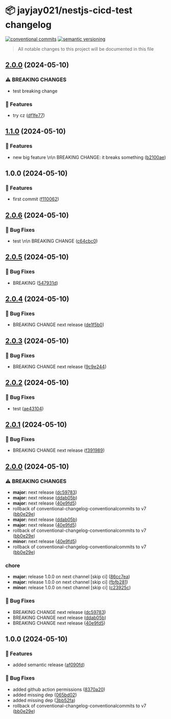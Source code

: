 # 📦 jayjay021/nestjs-cicd-test changelog

[![conventional commits](https://img.shields.io/badge/conventional%20commits-1.0.0-yellow.svg)](https://conventionalcommits.org)
[![semantic versioning](https://img.shields.io/badge/semantic%20versioning-2.0.0-green.svg)](https://semver.org)

> All notable changes to this project will be documented in this file

## [2.0.0](https://github.com/jayjay021/nestjs-cicd-test/compare/v1.1.0...v2.0.0) (2024-05-10)


### ⚠ BREAKING CHANGES

* test breaking change

### 🍕 Features

* try cz ([df1fe77](https://github.com/jayjay021/nestjs-cicd-test/commit/df1fe77d31fde46580eeb3c6262fbb1a5b329f45))

## [1.1.0](https://github.com/jayjay021/nestjs-cicd-test/compare/v1.0.0...v1.1.0) (2024-05-10)


### 🍕 Features

* new big feature \n\n BREAKING CHANGE: it breaks something ([b2100ae](https://github.com/jayjay021/nestjs-cicd-test/commit/b2100ae86ad62bec88b47ea33a3ccb5c5b7e15b9))

## 1.0.0 (2024-05-10)


### 🍕 Features

* first commit ([f110062](https://github.com/jayjay021/nestjs-cicd-test/commit/f110062af4b267a7aabc135c5a8a0cc41e2ef60e))

## [2.0.6](https://github.com/jayjay021/nestjs-cicd-test/compare/v2.0.5...v2.0.6) (2024-05-10)


### 🐛 Bug Fixes

* test \n\n BREAKING CHANGE ([c64cbc0](https://github.com/jayjay021/nestjs-cicd-test/commit/c64cbc03decb150efb2e9305fc81320cef9d5ca1))

## [2.0.5](https://github.com/jayjay021/nestjs-cicd-test/compare/v2.0.4...v2.0.5) (2024-05-10)


### 🐛 Bug Fixes

* BREAKING ([547931d](https://github.com/jayjay021/nestjs-cicd-test/commit/547931d7c30769663caf5144cc16f40df2e8dc26))

## [2.0.4](https://github.com/jayjay021/nestjs-cicd-test/compare/v2.0.3...v2.0.4) (2024-05-10)


### 🐛 Bug Fixes

* BREAKING CHANGE next release ([de1f5b0](https://github.com/jayjay021/nestjs-cicd-test/commit/de1f5b0477612922aaf4447e30ad307e594b5c60))

## [2.0.3](https://github.com/jayjay021/nestjs-cicd-test/compare/v2.0.2...v2.0.3) (2024-05-10)


### 🐛 Bug Fixes

* BREAKING CHANGE next release ([9c9e244](https://github.com/jayjay021/nestjs-cicd-test/commit/9c9e2449bd3e1393e69af0fef0fcb53f1bb5d0e0))

## [2.0.2](https://github.com/jayjay021/nestjs-cicd-test/compare/v2.0.1...v2.0.2) (2024-05-10)


### 🐛 Bug Fixes

* test ([ae43104](https://github.com/jayjay021/nestjs-cicd-test/commit/ae43104fe7faf8054ac15f0902e7449b04e5fdc6))

## [2.0.1](https://github.com/jayjay021/nestjs-cicd-test/compare/v2.0.0...v2.0.1) (2024-05-10)


### 🐛 Bug Fixes

* BREAKING CHANGE next release ([f391989](https://github.com/jayjay021/nestjs-cicd-test/commit/f3919897dc1e0638d63d868eea9f1fb334cf4fe6))

## [2.0.0](https://github.com/jayjay021/nestjs-cicd-test/compare/v1.0.0...v2.0.0) (2024-05-10)


### ⚠ BREAKING CHANGES

* **major:** next release ([dc59783](https://github.com/jayjay021/nestjs-cicd-test/commit/dc597836fc6823bfec6690df58684da91fef25fe))
* **major:** next release ([ddab05b](https://github.com/jayjay021/nestjs-cicd-test/commit/ddab05b732072dd6e1abe3a67babe085db884d31))
* **major:** next release ([40e9fd5](https://github.com/jayjay021/nestjs-cicd-test/commit/40e9fd584a4e0f9206860fdb554204cc7501b65e))
* rollback of conventional-changelog-conventionalcommits to v7 ([bb0e29e](https://github.com/jayjay021/nestjs-cicd-test/commit/bb0e29e595681d45f5d859edd3338c6bdbc6b322))
* **major:** next release ([ddab05b](https://github.com/jayjay021/nestjs-cicd-test/commit/ddab05b732072dd6e1abe3a67babe085db884d31))
* **major:** next release ([40e9fd5](https://github.com/jayjay021/nestjs-cicd-test/commit/40e9fd584a4e0f9206860fdb554204cc7501b65e))
* rollback of conventional-changelog-conventionalcommits to v7 ([bb0e29e](https://github.com/jayjay021/nestjs-cicd-test/commit/bb0e29e595681d45f5d859edd3338c6bdbc6b322))
* **minor:** next release ([40e9fd5](https://github.com/jayjay021/nestjs-cicd-test/commit/40e9fd584a4e0f9206860fdb554204cc7501b65e))
* rollback of conventional-changelog-conventionalcommits to v7 ([bb0e29e](https://github.com/jayjay021/nestjs-cicd-test/commit/bb0e29e595681d45f5d859edd3338c6bdbc6b322))

### chore

* **major:** release 1.0.0 on next channel [skip ci] ([86cc7ea](https://github.com/jayjay021/nestjs-cicd-test/commit/86cc7ea552754ef85472c0dfef9ab326451300c7))
* **major:** release 1.0.0 on next channel [skip ci] ([fbfb281](https://github.com/jayjay021/nestjs-cicd-test/commit/fbfb281665dba313c61dd40ac14e8cb92622977c))
* **minor:** release 1.0.0 on next channel [skip ci] ([c23925c](https://github.com/jayjay021/nestjs-cicd-test/commit/c23925c74ce34c7ade8dfcf70b6ab44b6a6c7c84))


### 🐛 Bug Fixes

* BREAKING CHANGE next release ([dc59783](https://github.com/jayjay021/nestjs-cicd-test/commit/dc597836fc6823bfec6690df58684da91fef25fe))
* BREAKING CHANGE next release ([ddab05b](https://github.com/jayjay021/nestjs-cicd-test/commit/ddab05b732072dd6e1abe3a67babe085db884d31))
* BREAKING CHANGE next release ([40e9fd5](https://github.com/jayjay021/nestjs-cicd-test/commit/40e9fd584a4e0f9206860fdb554204cc7501b65e))

## 1.0.0 (2024-05-10)

### 🍕 Features

* added semantic release ([af090fd](https://github.com/jayjay021/nestjs-cicd-test/commit/af090fd80fb0eb9f0f2e6d316affacfb8045514f))


### 🐛 Bug Fixes

* added github action permissions ([8370a20](https://github.com/jayjay021/nestjs-cicd-test/commit/8370a20e236604d4f1a8d02329d05658f56ecd0c))
* added missing dep ([065bd02](https://github.com/jayjay021/nestjs-cicd-test/commit/065bd0222868044e179c6b7283851101fce514bd))
* added missing dep ([3bb52fa](https://github.com/jayjay021/nestjs-cicd-test/commit/3bb52faba8097afca6b50c66c0e8b79344192d79))
* rollback of conventional-changelog-conventionalcommits to v7 ([bb0e29e](https://github.com/jayjay021/nestjs-cicd-test/commit/bb0e29e595681d45f5d859edd3338c6bdbc6b322))

